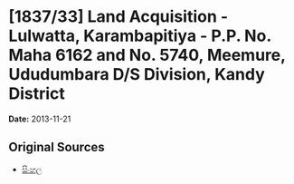 # [1837/33] Land Acquisition - Lulwatta, Karambapitiya - P.P. No. Maha 6162 and No. 5740, Meemure, Ududumbara D/S Division, Kandy District

**Date:** 2013-11-21

## Original Sources

- [සිංහල](https://documents.gov.lk/view/extra-gazettes/2013/11/1837-33_S.pdf)

